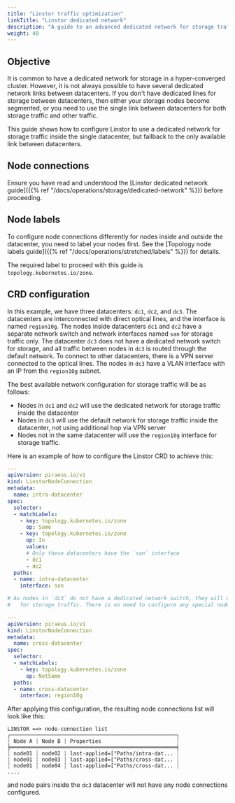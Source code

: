 ```yaml
---
title: "Linstor traffic optimization"
linkTitle: "Linstor dedicated network"
description: "A guide to an advanced dedicated network for storage traffic"
weight: 40
---
```


## Objective

It is common to have a dedicated network for storage in a hyper-converged cluster. However, it is not always
possible to have several dedicated network links between datacenters. If you don't have dedicated lines for storage
between datacenters, then either your storage nodes become segmented, or you need to use the single link between
datacenters for both storage traffic and other traffic.

This guide shows how to configure Linstor to use a dedicated network for storage traffic inside the single datacenter,
but fallback to the only available link between datacenters.

## Node connections

Ensure you have read and understood the
[Linstor dedicated network guide]({{% ref "/docs/operations/storage/dedicated-network" %}}) before proceeding.

## Node labels

To configure node connections differently for nodes inside and outside the datacenter, you need to label your nodes
first. See the [Topology node labels guide]({{% ref "/docs/operations/stretched/labels" %}}) for details.

The required label to proceed with this guide is `topology.kubernetes.io/zone`.

## CRD configuration

In this example, we have three datacenters: `dc1`, `dc2`, and `dc3`. The datacenters are interconnected with direct
optical lines, and the interface is named `region10g`. The nodes inside datacenters `dc1` and `dc2` have a separate
network switch and network interfaces named `san` for storage traffic only. The datacenter `dc3` does not have a
dedicated network switch for storage, and all traffic between nodes in `dc3` is routed through the default network. To
connect to other datacenters, there is a VPN server connected to the optical lines. The nodes in `dc3` have a VLAN
interface with an IP from the `region10g` subnet.

The best available network configuration for storage traffic will be as follows:

* Nodes in `dc1` and `dc2` will use the dedicated network for storage traffic inside the datacenter
* Nodes in `dc3` will use the default network for storage traffic inside the datacenter, not using additional hop via
  VPN server
* Nodes not in the same datacenter will use the `region10g` interface for storage traffic.

Here is an example of how to configure the Linstor CRD to achieve this:

```yaml
---
apiVersion: piraeus.io/v1
kind: LinstorNodeConnection
metadata:
  name: intra-datacenter
spec:
  selector:
  - matchLabels:
    - key: topology.kubernetes.io/zone
      op: Same
    - key: topology.kubernetes.io/zone
      op: In
      values:
      # Only these datacenters have the `san` interface
      - dc1
      - dc2
  paths:
  - name: intra-datacenter
    interface: san

# As nodes in `dc3` do not have a dedicated network switch, they will use the default network
#   for storage traffic. There is no need to configure any special node connections.

---
apiVersion: piraeus.io/v1
kind: LinstorNodeConnection
metadata:
  name: cross-datacenter
spec:
  selector:
  - matchLabels:
    - key: topology.kubernetes.io/zone
      op: NotSame
  paths:
  - name: cross-datacenter
    interface: region10g
```

After applying this configuration, the resulting node connections list will look like this:

```
LINSTOR ==> node-connection list
╭─────────────────────────────────────────────────────╮
┊ Node A ┊ Node B ┊ Properties                        ┊
╞═════════════════════════════════════════════════════╡
┊ node01 ┊ node02 ┊ last-applied=["Paths/intra-dat... ┊
┊ node01 ┊ node03 ┊ last-applied=["Paths/cross-dat... ┊
┊ node01 ┊ node04 ┊ last-applied=["Paths/cross-dat... ┊
....
```

and node pairs inside the `dc3` datacenter will not have any node connections configured.

